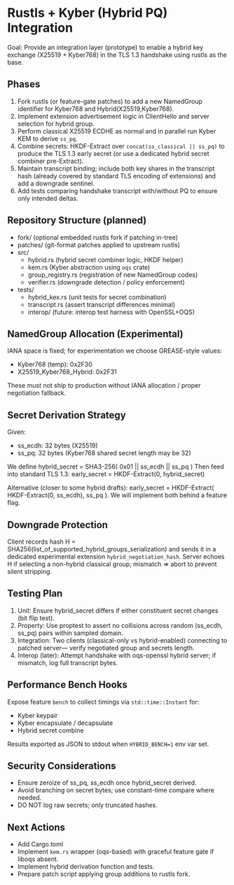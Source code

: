 Rustls + Kyber (Hybrid PQ) Integration
=====================================

Goal: Provide an integration layer (prototype) to enable a hybrid key exchange (X25519 + Kyber768) in the TLS 1.3 handshake using rustls as the base.

Phases
------
1. Fork rustls (or feature-gate patches) to add a new NamedGroup identifier for Kyber768 and Hybrid(X25519,Kyber768).
2. Implement extension advertisement logic in ClientHello and server selection for hybrid group.
3. Perform classical X25519 ECDHE as normal and in parallel run Kyber KEM to derive `ss_pq`.
4. Combine secrets: HKDF-Extract over `concat(ss_classical || ss_pq)` to produce the TLS 1.3 early secret (or use a dedicated hybrid secret combiner pre-Extract).
5. Maintain transcript binding; include both key shares in the transcript hash (already covered by standard TLS encoding of extensions) and add a downgrade sentinel.
6. Add tests comparing handshake transcript with/without PQ to ensure only intended deltas.

Repository Structure (planned)
------------------------------
- fork/                 (optional embedded rustls fork if patching in-tree)
- patches/              (git-format patches applied to upstream rustls)
- src/
  - hybrid.rs           (hybrid secret combiner logic, HKDF helper)
  - kem.rs              (Kyber abstraction using `oqs` crate)
  - group_registry.rs   (registration of new NamedGroup codes)
  - verifier.rs         (downgrade detection / policy enforcement)
- tests/
  - hybrid_kex.rs       (unit tests for secret combination)
  - transcript.rs       (assert transcript differences minimal)
  - interop/            (future: interop test harness with OpenSSL+OQS)

NamedGroup Allocation (Experimental)
------------------------------------
IANA space is fixed; for experimentation we choose GREASE-style values:
- Kyber768 (temp): 0x2F30
- X25519_Kyber768_Hybrid: 0x2F31

These must not ship to production without IANA allocation / proper negotiation fallback.

Secret Derivation Strategy
--------------------------
Given:
- ss_ecdh: 32 bytes (X25519)
- ss_pq:   32 bytes (Kyber768 shared secret length may be 32)

We define hybrid_secret = SHA3-256( 0x01 || ss_ecdh || ss_pq )
Then feed into standard TLS 1.3: early_secret = HKDF-Extract(0, hybrid_secret)

Alternative (closer to some hybrid drafts): early_secret = HKDF-Extract( HKDF-Extract(0, ss_ecdh), ss_pq ). We will implement both behind a feature flag.

Downgrade Protection
--------------------
Client records hash H = SHA256(list_of_supported_hybrid_groups_serialization) and sends it in a dedicated experimental extension `hybrid_negotiation_hash`.
Server echoes H if selecting a non-hybrid classical group; mismatch => abort to prevent silent stripping.

Testing Plan
------------
1. Unit: Ensure hybrid_secret differs if either constituent secret changes (bit flip test). 
2. Property: Use proptest to assert no collisions across random (ss_ecdh, ss_pq) pairs within sampled domain.
3. Integration: Two clients (classical-only vs hybrid-enabled) connecting to patched server— verify negotiated group and secrets length.
4. Interop (later): Attempt handshake with oqs-openssl hybrid server; if mismatch, log full transcript bytes.

Performance Bench Hooks
-----------------------
Expose feature `bench` to collect timings via `std::time::Instant` for:
- Kyber keypair
- Kyber encapsulate / decapsulate
- Hybrid secret combine

Results exported as JSON to stdout when `HYBRID_BENCH=1` env var set.

Security Considerations
-----------------------
- Ensure zeroize of ss_pq, ss_ecdh once hybrid_secret derived.
- Avoid branching on secret bytes; use constant-time compare where needed.
- DO NOT log raw secrets; only truncated hashes.

Next Actions
------------
- Add Cargo.toml
- Implement `kem.rs` wrapper (oqs-based) with graceful feature gate if liboqs absent.
- Implement hybrid derivation function and tests.
- Prepare patch script applying group additions to rustls fork.

